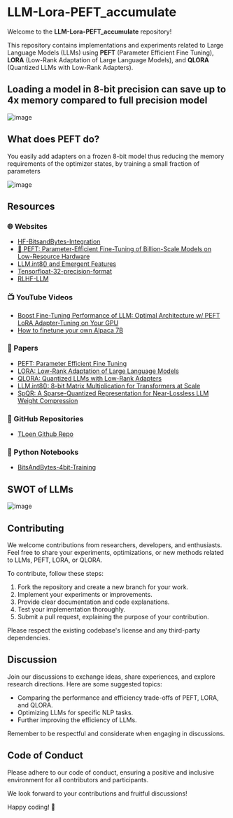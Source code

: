 # LLM-Lora-PEFT_accumulate

Welcome to the **LLM-Lora-PEFT_accumulate** repository!

This repository contains implementations and experiments related to Large Language Models (LLMs) using **PEFT** (Parameter Efficient Fine Tuning), **LORA** (Low-Rank Adaptation of Large Language Models), and **QLORA** (Quantized LLMs with Low-Rank Adapters).

## Loading a model in 8-bit precision can save up to 4x memory compared to full precision model
![image](https://github.com/dasdristanta13/LLM-Lora-PEFT_accumulate/assets/70366198/d0e01c4a-da9d-46d9-9107-19d2865f8ec9)

## What does PEFT do?
You easily add adapters on a frozen 8-bit model thus reducing the memory requirements of the optimizer states, by training a small fraction of parameters

![image](https://github.com/dasdristanta13/LLM-Lora-PEFT_accumulate/assets/70366198/4869b64a-294c-4a23-8623-b17ee63a9f31)



## Resources

### 🌐 Websites

- [HF-BitsandBytes-Integration](https://huggingface.co/blog/hf-bitsandbytes-integration)
- [🤗 PEFT: Parameter-Efficient Fine-Tuning of Billion-Scale Models on Low-Resource Hardware](https://huggingface.co/blog/peft)
- [LLM.int8() and Emergent Features](https://timdettmers.com/2022/08/17/llm-int8-and-emergent-features/)
- [Tensorfloat-32-precision-format](https://blogs.nvidia.com/blog/2020/05/14/tensorfloat-32-precision-format/)
- [RLHF-LLM](https://huggingface.co/blog/trl-peft)

### 📺 YouTube Videos

- [Boost Fine-Tuning Performance of LLM: Optimal Architecture w/ PEFT LoRA Adapter-Tuning on Your GPU](https://youtu.be/A-a-l_sFtYM)
- [How to finetune your own Alpaca 7B](https://youtu.be/LSoqyynKU9E)

### 📄 Papers

- [PEFT: Parameter Efficient Fine Tuning](https://arxiv.org/pdf/2301.01821.pdf)
- [LORA: Low-Rank Adaptation of Large Language Models](https://arxiv.org/abs/2106.09685)
- [QLORA: Quantized LLMs with Low-Rank Adapters](https://arxiv.org/abs/2305.14314)
- [LLM.int8(): 8-bit Matrix Multiplication for Transformers at Scale](https://arxiv.org/pdf/2208.07339.pdf)
- [SpQR: A Sparse-Quantized Representation for Near-Lossless LLM Weight Compression](https://arxiv.org/abs/2306.03078)

### 🐙 GitHub Repositories

- [TLoen Github Repo](https://github.com/tloen/alpaca-lora)

### 🐍 Python Notebooks

- [BitsAndBytes-4bit-Training](https://colab.research.google.com/drive/1VoYNfYDKcKRQRor98Zbf2-9VQTtGJ24k?usp=sharing)

## SWOT of LLMs

![image](https://github.com/dasdristanta13/LLM-Lora-PEFT_accumulate/assets/70366198/18d3dc4a-499a-4cb1-a0c5-7b49fd0f2289)

## Contributing

We welcome contributions from researchers, developers, and enthusiasts. Feel free to share your experiments, optimizations, or new methods related to LLMs, PEFT, LORA, or QLORA.

To contribute, follow these steps:
1. Fork the repository and create a new branch for your work.
2. Implement your experiments or improvements.
3. Provide clear documentation and code explanations.
4. Test your implementation thoroughly.
5. Submit a pull request, explaining the purpose of your contribution.

Please respect the existing codebase's license and any third-party dependencies.

## Discussion

Join our discussions to exchange ideas, share experiences, and explore research directions. Here are some suggested topics:
- Comparing the performance and efficiency trade-offs of PEFT, LORA, and QLORA.
- Optimizing LLMs for specific NLP tasks.
- Further improving the efficiency of LLMs.

Remember to be respectful and considerate when engaging in discussions.

## Code of Conduct

Please adhere to our code of conduct, ensuring a positive and inclusive environment for all contributors and participants.

We look forward to your contributions and fruitful discussions!

Happy coding! 🚀
